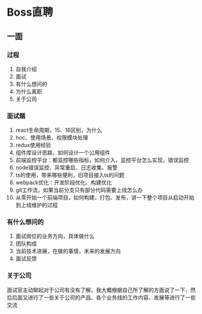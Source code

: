 # Boss直聘

## 一面

### 过程

1. 自我介绍
2. 面试
3. 有什么想问的
4. 为什么离职
5. 关于公司

### 面试题

1. react生命周期，15、16区别，为什么
2. hoc、使用场景、权限模块处理
3. redux使用经验
4. 组件库设计思路，如何设计一个公用组件
5. 前端监控平台：都监控哪些指标，如何介入，监控平台怎么实现，错误监控
6. node错误监控、异常重启、日志收集、报警
7. ts的使用，带来哪些便利，旧项目接入ts的问题
8. webpack优化：开发阶段优化、构建优化
9.  git工作流，如果当前分支只有部分代码需要上线怎么办
10. 从零开始一个前端项目，如何构建、打包、发布，讲一下整个项目从启动开始到上线维护的过程

### 有什么想问的

1. 面试岗位的业务方向，具体做什么
2. 团队构成
3. 当前技术进展，在做的事情，未来的发展方向
4. 面试反馈

### 关于公司

面试官主动聊起对于公司有没有了解，我大概根据自己所了解的方面说了一下，然后后面又进行了一些关于公司的产品、各个业务线的工作内容、发展等进行了一些交流